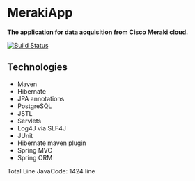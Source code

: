 # MerakiApp


**The application for data acquisition from Cisco Meraki cloud.**

[![Build Status](https://travis-ci.org/VMAproject/MerakiApp.svg?branch=test)](https://travis-ci.org/VMAproject/MerakiApp)

## Technologies ##

* Maven
* Hibernate
* JPA annotations
* PostgreSQL
* JSTL
* Servlets
* Log4J via SLF4J
* JUnit
* Hibernate maven plugin
* Spring MVC
* Spring ORM


Total Line JavaCode:	1424	line

